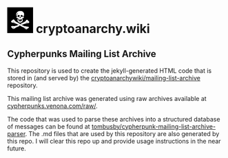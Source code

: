 
# <img src="/static/img/jolly-roger-unshifted.jpg" width="60"> cryptoanarchy.wiki

## Cypherpunks Mailing List Archive

This repository is used to create the jekyll-generated HTML code that is stored in (and served by) the [cryptoanarchywiki/mailing-list-archive](https://github.com/cryptoanarchywiki/mailing-list-archive) repository.

This mailing list archive was generated using raw archives available at [cypherpunks.venona.com/raw/](http://cypherpunks.venona.com/raw/).

The code that was used to parse these archives into a structured database of messages can be found at [tombusby/cypherpunk-mailing-list-archive-parser](https://github.com/tombusby/cypherpunk-mailing-list-archive-parser). The .md files that are used by this repository are also generated by this repo. I will clear this repo up and provide usage instructions in the near future.
